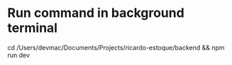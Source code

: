 # Run command in background terminal

cd /Users/devmac/Documents/Projects/ricardo-estoque/backend && npm run dev
